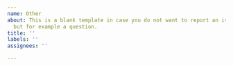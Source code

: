 ```yaml
---
name: Other
about: This is a blank template in case you do not want to report an issue or feature,
  but for example a question.
title: ''
labels: ''
assignees: ''

---
```




